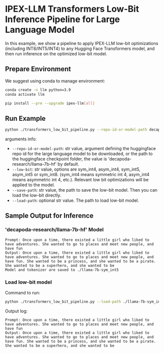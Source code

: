 # IPEX-LLM Transformers Low-Bit Inference Pipeline for Large Language Model

In this example, we show a pipeline to apply IPEX-LLM low-bit optimizations (including INT8/INT5/INT4) to any Hugging Face Transformers model, and then run inference on the optimized low-bit model.

## Prepare Environment
We suggest using conda to manage environment:
```bash
conda create -n llm python=3.9
conda activate llm

pip install --pre --upgrade ipex-llm[all]
```

## Run Example
```bash
python ./transformers_low_bit_pipeline.py --repo-id-or-model-path decapoda-research/llama-7b-hf --low-bit sym_int5 --save-path ./llama-7b-sym_int5
```
arguments info:
- `--repo-id-or-model-path`: str value, argument defining the huggingface repo id for the large language model to be downloaded, or the path to the huggingface checkpoint folder, the value is 'decapoda-research/llama-7b-hf' by default.
- `--low-bit`: str value, options are sym_int4, asym_int4, sym_int5, asym_int5 or sym_int8. (sym_int4 means symmetric int 4, asym_int4 means asymmetric int 4, etc.). Relevant low bit optimizations will be applied to the model.
- `--save-path`: str value, the path to save the low-bit model. Then you can load the low-bit directly.
- `--load-path`: optional str value. The path to load low-bit model.


## Sample Output for Inference
### 'decapoda-research/llama-7b-hf' Model
```log
Prompt: Once upon a time, there existed a little girl who liked to have adventures. She wanted to go to places and meet new people, and have fun
Output: Once upon a time, there existed a little girl who liked to have adventures. She wanted to go to places and meet new people, and have fun. She wanted to be a princess, and she wanted to be a pirate. She wanted to be a superhero, and she wanted to be
Model and tokenizer are saved to ./llama-7b-sym_int5
```

### Load low-bit model
Command to run:
```bash
python ./transformers_low_bit_pipeline.py --load-path ./llama-7b-sym_int5
```
Output log:
```log
Prompt: Once upon a time, there existed a little girl who liked to have adventures. She wanted to go to places and meet new people, and have fun
Output: Once upon a time, there existed a little girl who liked to have adventures. She wanted to go to places and meet new people, and have fun. She wanted to be a princess, and she wanted to be a pirate. She wanted to be a superhero, and she wanted to be
```

